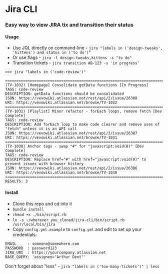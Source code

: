 # Jira CLI
### Easy way to view JIRA tix and transition their status

#### Usage
* Use JQL directly on command-line - `jira "labels in ('design-tweaks', 'kittens') and status in ('to do')"`
* Or use flags - `jira -l design-tweaks,kittens -s "to do"`
* Transition tickets - `jira transition AB-123 -s 'in progress'`

```
>>> jira "labels in ('code-review')"

============================================================================
(TV-1032) [Homepage] Consolidate getData functions [In Progress]
TAGS: code-review
DESCRIPTION: getData functions should be consolidated
JSON: https://vevowiki.atlassian.net/rest/api/2/issue/26388
URI: https://vevowiki.atlassian.net/browse/TV-1032
============================================================================
(TV-1031) [Playlist] Minor refactor - forEach loops, remove fetch [Dev Complete]
TAGS: code-review
DESCRIPTION: Add forEach loop to make code clearer and remove uses of "fetch" unless it is an API call
JSON: https://vevowiki.atlassian.net/rest/api/2/issue/26387
URI: https://vevowiki.atlassian.net/browse/TV-1031
============================================================================
(TV-1030) Anchor tags - swap "#" for "javascript:void(0)" [Dev Complete]
TAGS: code-review
DESCRIPTION: Replace href="#" with href="javascript:void(0)" to prevent issues with browser history
JSON: https://vevowiki.atlassian.net/rest/api/2/issue/26386
URI: https://vevowiki.atlassian.net/browse/TV-1030
============================================================================
RESULTS: 3
```

#### Install

* Clone this repo and cd into it
* `bundle install`
* `chmod +x ./bin/script.rb`
* `ln -s ~/wherever_you_cloned/jira-cli/bin/script.rb /usr/local/bin/jira`
* Copy `config.yml.example` to `config.yml` and edit to set up your credentials:

```
EMAIL     : someone@somewhere.com
PASSWORD  : password123
JIRA_URI  : https://yourcompany.atlassian.net
BASE_QUERY: 'assignee="Arthur Dent"'
```

Don't forget about "less" - `jira "labels in ('too-many-tickets')" | less`
